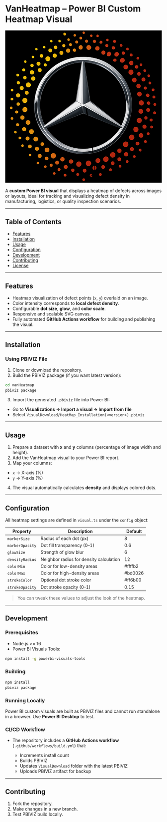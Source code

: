 # VanHeatmap – Power BI Custom Heatmap Visual

![VanHeatmap Logo](vanHeatmap/assets/icon2.png)

A **custom Power BI visual** that displays a heatmap of defects across images or layouts, ideal for tracking and visualizing defect density in manufacturing, logistics, or quality inspection scenarios.

---

## Table of Contents

* [Features](#features)
* [Installation](#installation)
* [Usage](#usage)
* [Configuration](#configuration)
* [Development](#development)
* [Contributing](#contributing)
* [License](#license)

---

## Features

* Heatmap visualization of defect points (`x`, `y`) overlaid on an image.
* Color intensity corresponds to **local defect density**.
* Configurable **dot size**, **glow**, and **color scale**.
* Responsive and scalable SVG canvas.
* Fully automated **GitHub Actions workflow** for building and publishing the visual.

---

## Installation

### Using PBIVIZ File

1. Clone or download the repository.
2. Build the PBIVIZ package (if you want latest version):

```bash
cd vanHeatmap
pbiviz package
```

3. Import the generated `.pbiviz` file into Power BI:

* Go to **Visualizations → Import a visual → Import from file**
* Select `VisualDownload/HeatMap_Installation(<version>).pbiviz`

---

## Usage

1. Prepare a dataset with **x** and **y** columns (percentage of image width and height).
2. Add the VanHeatmap visual to your Power BI report.
3. Map your columns:

* `x` → X-axis (%)
* `y` → Y-axis (%)

4. The visual automatically calculates **density** and displays colored dots.

---

## Configuration

All heatmap settings are defined in `visual.ts` under the `config` object:

| Property        | Description                             | Default |
| --------------- | --------------------------------------- | ------- |
| `markerSize`    | Radius of each dot (px)                 | 8       |
| `markerOpacity` | Dot fill transparency (0–1)             | 0.6     |
| `glowSize`      | Strength of glow blur                   | 6       |
| `densityRadius` | Neighbor radius for density calculation | 12      |
| `colorMin`      | Color for low-density areas             | #ffffb2 |
| `colorMax`      | Color for high-density areas            | #bd0026 |
| `strokeColor`   | Optional dot stroke color               | #ff6b00 |
| `strokeOpacity` | Dot stroke opacity (0–1)                | 0.15    |

> You can tweak these values to adjust the look of the heatmap.

---

## Development

### Prerequisites

* Node.js >= 16
* Power BI Visuals Tools:

```bash
npm install -g powerbi-visuals-tools
```

### Building

```bash
npm install
pbiviz package
```

### Running Locally

Power BI custom visuals are built as PBIVIZ files and cannot run standalone in a browser. Use **Power BI Desktop** to test.

### CI/CD Workflow

* The repository includes a **GitHub Actions workflow** (`.github/workflows/build.yml`) that:

  * Increments install count
  * Builds PBIVIZ
  * Updates `VisualDownload` folder with the latest PBIVIZ
  * Uploads PBIVIZ artifact for backup

---

## Contributing

1. Fork the repository.
2. Make changes in a new branch.
3. Test PBIVIZ build locally.
